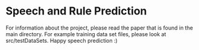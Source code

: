 # Speech and Rule Prediction

For information about the project, please read the paper that is found in the main directory. 
For example training data set files, please look at src/testDataSets.
Happy speech prediction :)
